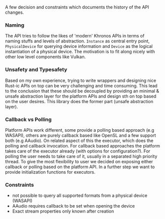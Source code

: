 A few decision and constraints which documents the history of the API changes.

### Naming

The API tries to follow the likes of 'modern' Khronos APIs in terms of naming stuffs and levels of abstraction. `Instance` as central entry point, `PhysicalDevice` for querying device information and `Device` as the logical instantiation of a physical device.
The motivation is to fit along nicely with other low level components like Vulkan.

### Unsafety and Typesafety

Based on my own experience, trying to write wrappers and designing nice Rust-ic APIs on top can be very challenging and time consuming. This lead to the conclusion that these should be decoupled by providing an minimal & unsafe abstraction layer for the platform APIs and design sth on top based on the user desires. This library does the former part (unsafe abstraction layer).

### Callback vs Polling

Platform APIs work different, some provide a polling based approach (e.g WASAPI), others are purely callback based like OpenSL and a few support both (e.g AAudio). On related aspect of this the executor, which does the polling and callback invocation.
For callback based approaches the platform takes care of the executor already (with options for configuration?). For polling the user needs to take care of it, usually in a separated high priority thread. To give the most flexibility to user we decided on exposing either callback or polling based on the platform API. In a further step we want to provide initialization functions for executors.

### Constraints

- not possible to query all supported formats from a physical device (WASAPI)
- AAudio requires callback to be set when opening the device
- Exact stream properties only known after creation
